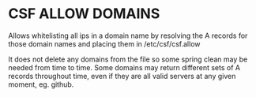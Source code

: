 # CSF ALLOW DOMAINS

Allows whitelisting all ips in a domain name by resolving the A records for those domain names and placing them in /etc/csf/csf.allow

It does not delete any domains from the file so some spring clean may be needed from time to time. Some domains may return different sets of A records throughout time, even if they are all valid servers at any given moment, eg. github.
